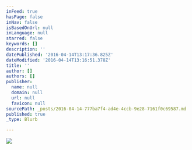 ```yaml
---
inFeed: true
hasPage: false
inNav: false
isBasedOnUrl: null
inLanguage: null
starred: false
keywords: []
description: ''
datePublished: '2016-04-14T13:17:36.825Z'
dateModified: '2016-04-14T13:16:51.378Z'
title: ''
author: []
authors: []
publisher:
  name: null
  domain: null
  url: null
  favicon: null
sourcePath: _posts/2016-04-14-777ba7f4-ad4e-4ccb-9e28-7161f0c69587.md
published: true
_type: Blurb

---
```

![](https://the-grid-user-content.s3-us-west-2.amazonaws.com/b3a6bd7c-3031-4b06-bfd2-58c06d6d10d4.png)